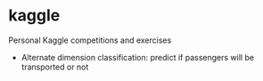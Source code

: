 # kaggle
Personal Kaggle competitions and exercises

- Alternate dimension classification: predict if passengers will be transported or not 